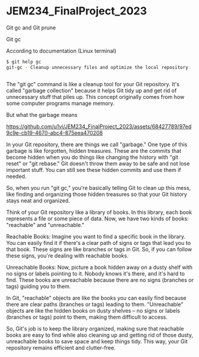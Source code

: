 # JEM234_FinalProject_2023

Git gc and Git prune 

Git gc 

According to documentation (Linux terminal) 

```bash
$ git help gc
git-gc - Cleanup unnecessary files and optimize the local repository 



``` 


The "git gc" command is like a cleanup tool for your Git repository. It's called "garbage collection" because it helps Git tidy up and get rid of unnecessary stuff that piles up. This concept originally comes from how some computer programs manage memory. 

But what the garbage means

https://github.com/u1vi/JEM234_FinalProject_2023/assets/68427789/97ed9c9e-cb19-4670-abc4-875eea470208

In your Git repository, there are things we call "garbage." One type of this garbage is like forgotten, hidden treasures. These are the commits that become hidden when you do things like changing the history with "git reset" or "git rebase." Git doesn't throw them away to be safe and not lose important stuff. You can still see these hidden commits and use them if needed. 

So, when you run "git gc," you're basically telling Git to clean up this mess, like finding and organizing those hidden treasures so that your Git history stays neat and organized. 

Think of your Git repository like a library of books. In this library, each book represents a file or some piece of data. Now, we have two kinds of books: "reachable" and "unreachable." 

Reachable Books: Imagine you want to find a specific book in the library. You can easily find it if there's a clear path of signs or tags that lead you to that book. These signs are like branches or tags in Git. So, if you can follow these signs, you're dealing with reachable books. 

Unreachable Books: Now, picture a book hidden away on a dusty shelf with no signs or labels pointing to it. Nobody knows it's there, and it's hard to find. These books are unreachable because there are no signs (branches or tags) guiding you to them. 

In Git, "reachable" objects are like the books you can easily find because there are clear paths (branches or tags) leading to them. "Unreachable" objects are like the hidden books on dusty shelves – no signs or labels (branches or tags) point to them, making them difficult to access. 

So, Git's job is to keep the library organized, making sure that reachable books are easy to find while also cleaning up and getting rid of those dusty, unreachable books to save space and keep things tidy. This way, your Git repository remains efficient and clutter-free. 

 


